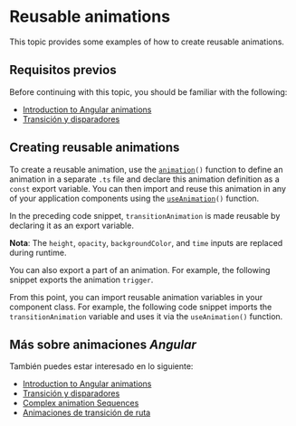 # Reusable animations

This topic provides some examples of how to create reusable animations.

## Requisitos previos

Before continuing with this topic, you should be familiar with the following:

* [Introduction to Angular animations](guide/animations)
* [Transición y disparadores](guide/transition-and-triggers)

## Creating reusable animations

To create a reusable animation, use the <code>[animation](api/animations/animation)()</code> function to define an animation in a separate `.ts` file and declare this animation definition as a `const` export variable. You can then import and reuse this animation in any of your application components using the <code>[useAnimation](api/animations/useAnimation)()</code> function.

<code-example path="animations/src/app/animations.1.ts" header="src/app/animations.ts" region="animation-const" language="typescript"></code-example>

In the preceding code snippet, `transitionAnimation` is made reusable by declaring it as an export variable.

<div class="alert is-helpful">

**Nota**: The `height`, `opacity`, `backgroundColor`, and `time` inputs are replaced during runtime.
</div>

You can also export a part of an animation. For example, the following snippet exports the animation `trigger`.

<code-example path="animations/src/app/animations.1.ts" header="src/app/animations.1.ts" region="trigger-const" language="typescript"></code-example>

From this point, you can import reusable animation variables in your component class. For example, the following code snippet imports the `transitionAnimation` variable and uses it via the `useAnimation()` function.

<code-example path="animations/src/app/open-close.component.3.ts" header="src/app/open-close.component.ts" region="reusable" language="typescript"></code-example>

## Más sobre animaciones *Angular*

También puedes estar interesado en lo siguiente:

* [Introduction to Angular animations](guide/animations)
* [Transición y disparadores](guide/transition-and-triggers)
* [Complex animation Sequences](guide/complex-animation-sequences)
* [Animaciones de transición de ruta](guide/route-animations)
